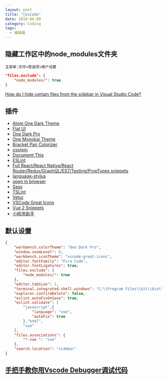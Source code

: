 ```yaml
---
layout: post
title: "🔨vsCode"
date: 2018-06-09
category: Coding
tags: 
  - 编辑器
---
```


## 隐藏工作区中的node_modules文件夹
`主菜单:文件>首选项>用户设置`
```json
"files.exclude": {
    "node_modules/": true
}
```
[How do I hide certain files from the sidebar in Visual Studio Code?](https://stackoverflow.com/questions/30140112/how-do-i-hide-certain-files-from-the-sidebar-in-visual-studio-code/30142299#30142299)

## 插件
-  [Atom One Dark Theme](https://marketplace.visualstudio.com/items?itemName=akamud.vscode-theme-onedark)
-  [Flat UI](https://marketplace.visualstudio.com/items?itemName=lkytal.FlatUI)
-  [One Dark Pro](https://marketplace.visualstudio.com/items?itemName=zhuangtongfa.Material-theme)
-  [One Monokai Theme](https://marketplace.visualstudio.com/items?itemName=azemoh.one-monokai)
-  [Bracket Pair Colorizer](https://marketplace.visualstudio.com/items?itemName=CoenraadS.bracket-pair-colorizer)
-  [cssrem](https://github.com/cipchk/vscode-cssrem/blob/master/README.zh-CN.md)
-  [Document This](https://marketplace.visualstudio.com/items?itemName=joelday.docthis)
-  [ESLint](https://marketplace.visualstudio.com/items?itemName=dbaeumer.vscode-eslint)
-  [Full React/React Native/React Router/Redux/GraphQL/ES7/Testing/PropTypes snippets](https://marketplace.visualstudio.com/items?itemName=walter-ribeiro.full-react-snippets)
-  [language-stylus](https://marketplace.visualstudio.com/items?itemName=sysoev.language-stylus)
-  [open in browser](https://marketplace.visualstudio.com/items?itemName=techer.open-in-browser)
-  [Sass](https://marketplace.visualstudio.com/items?itemName=robinbentley.sass-indented)
-  [TSLint](https://marketplace.visualstudio.com/items?itemName=eg2.tslint)
-  [Vetur](https://marketplace.visualstudio.com/items?itemName=octref.vetur)
-  [VSCode Great Icons](https://marketplace.visualstudio.com/items?itemName=emmanuelbeziat.vscode-great-icons)
-  [Vue 2 Snippets](https://marketplace.visualstudio.com/items?itemName=hollowtree.vue-snippets)
-  [小程序助手](https://marketplace.visualstudio.com/items?itemName=debian001.app-migrator)

## 默认设置
```json
{
    "workbench.colorTheme": "One Dark Pro",
    "window.zoomLevel": 0,
    "workbench.iconTheme": "vscode-great-icons",
    "editor.fontFamily": "Fira Code",
    "editor.fontLigatures": true,
    "files.exclude": {
        "node_modules/": true
    },
    "editor.tabSize": 2,
    "terminal.integrated.shell.windows": "C:\\Program Files\\Git\\bin\\bash.exe",
    "explorer.confirmDelete": false,
    "eslint.autoFixOnSave": true,
    "eslint.validate": [
        "javascript",{
            "language": "vue",
            "autoFix": true
        },"html",
        "vue"
    ],
    "files.associations": {
        "*.vue ": "vue"
    },
    "search.location": "sidebar"
}
```

## [手把手教你用Vscode Debugger调试代码](http://shooterblog.site/2018/05/19/%E6%89%8B%E6%8A%8A%E6%89%8B%E6%95%99%E4%BD%A0%E7%94%A8Vscode%20Debugger%E8%B0%83%E8%AF%95%E4%BB%A3%E7%A0%81/#%E4%BD%A0%E6%83%B3%E5%9C%A8%E5%93%AA%E8%B0%83%E8%AF%95%EF%BC%9F%F0%9F%98%8F)

